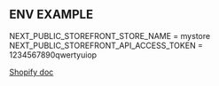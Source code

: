 
## ENV EXAMPLE



NEXT_PUBLIC_STOREFRONT_STORE_NAME = mystore <br/>
NEXT_PUBLIC_STOREFRONT_API_ACCESS_TOKEN = 1234567890qwertyuiop <br/>

[Shopify doc](https://shopify.dev/api/storefront)